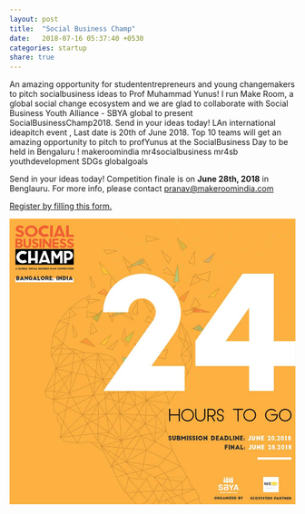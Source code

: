 ```yaml
---
layout: post
title:  "Social Business Champ"
date:   2018-07-16 05:37:40 +0530
categories: startup
share: true
---
```

An amazing opportunity for studententrepreneurs and young changemakers to pitch socialbusiness ideas to Prof Muhammad Yunus! I run Make Room, a global social change ecosystem and we are glad to collaborate with Social Business Youth Alliance - SBYA global to present SocialBusinessChamp2018. Send in your ideas today! LAn international ideapitch event , Last date is 20th of June 2018. Top 10 teams will get an amazing opportunity to pitch to profYunus at the SocialBusiness Day to be held in Bengaluru ! makeroomindia mr4socialbusiness mr4sb youthdevelopment SDGs globalgoals

Send in your ideas today! Competition finale is on __June 28th, 2018__ in Benglauru. For more info, please contact pranav@makeroomindia.com

[Register by filling this form.](https://docs.google.com/forms/d/1Hd--aQCuax9fUP4WNpfQy1Nhk58s-1F3o_HcghxWSas/viewform?edit_requested=true)

![poster for 24](/images/24.jpg)
